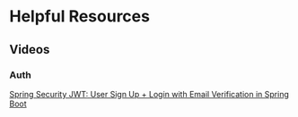 # Helpful Resources

## Videos

### Auth

[Spring Security JWT: User Sign Up + Login with Email Verification in Spring Boot](https://www.youtube.com/watch?v=uZGuwX3St_c)
